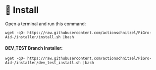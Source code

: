 

# :floppy_disk: Install

Open a terminal and run this command:

```
wget -qO- https://raw.githubusercontent.com/actionschnitzel/PiGro-Aid-/installer/install.sh |bash
```    
    
#### DEV_TEST Branch Installer:

```
wget -qO- https://raw.githubusercontent.com/actionschnitzel/PiGro-Aid-/installer/dev_test_install.sh |bash
```
